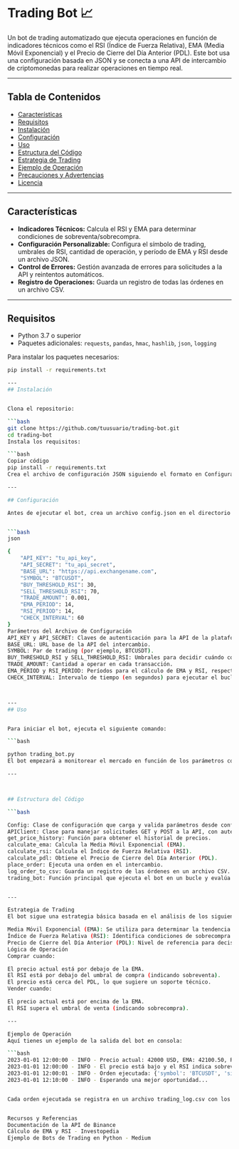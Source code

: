 # Trading Bot 📈

Un bot de trading automatizado que ejecuta operaciones en función de indicadores técnicos como el RSI (Índice de Fuerza Relativa), EMA (Media Móvil Exponencial) y el Precio de Cierre del Día Anterior (PDL). Este bot usa una configuración basada en JSON y se conecta a una API de intercambio de criptomonedas para realizar operaciones en tiempo real.

---

## Tabla de Contenidos

- [Características](#características)
- [Requisitos](#requisitos)
- [Instalación](#instalación)
- [Configuración](#configuración)
- [Uso](#uso)
- [Estructura del Código](#estructura-del-código)
- [Estrategia de Trading](#estrategia-de-trading)
- [Ejemplo de Operación](#ejemplo-de-operación)
- [Precauciones y Advertencias](#precauciones-y-advertencias)
- [Licencia](#licencia)

---

## Características

- **Indicadores Técnicos:** Calcula el RSI y EMA para determinar condiciones de sobreventa/sobrecompra.
- **Configuración Personalizable:** Configura el símbolo de trading, umbrales de RSI, cantidad de operación, y período de EMA y RSI desde un archivo JSON.
- **Control de Errores:** Gestión avanzada de errores para solicitudes a la API y reintentos automáticos.
- **Registro de Operaciones:** Guarda un registro de todas las órdenes en un archivo CSV.

---

## Requisitos

- Python 3.7 o superior
- Paquetes adicionales: `requests`, `pandas`, `hmac`, `hashlib`, `json`, `logging`

Para instalar los paquetes necesarios:
```bash
pip install -r requirements.txt

---
## Instalación


Clona el repositorio:

```bash
git clone https://github.com/tuusuario/trading-bot.git
cd trading-bot
Instala los requisitos:

```bash
Copiar código
pip install -r requirements.txt
Crea el archivo de configuración JSON siguiendo el formato en Configuración.

---

## Configuración

Antes de ejecutar el bot, crea un archivo config.json en el directorio raíz del proyecto con el siguiente formato:


```bash
json

{
    "API_KEY": "tu_api_key",
    "API_SECRET": "tu_api_secret",
    "BASE_URL": "https://api.exchangename.com",
    "SYMBOL": "BTCUSDT",
    "BUY_THRESHOLD_RSI": 30,
    "SELL_THRESHOLD_RSI": 70,
    "TRADE_AMOUNT": 0.001,
    "EMA_PERIOD": 14,
    "RSI_PERIOD": 14,
    "CHECK_INTERVAL": 60
}
Parámetros del Archivo de Configuración
API_KEY y API_SECRET: Claves de autenticación para la API de la plataforma de intercambio.
BASE_URL: URL base de la API del intercambio.
SYMBOL: Par de trading (por ejemplo, BTCUSDT).
BUY_THRESHOLD_RSI y SELL_THRESHOLD_RSI: Umbrales para decidir cuándo comprar o vender en función del RSI.
TRADE_AMOUNT: Cantidad a operar en cada transacción.
EMA_PERIOD y RSI_PERIOD: Períodos para el cálculo de EMA y RSI, respectivamente.
CHECK_INTERVAL: Intervalo de tiempo (en segundos) para ejecutar el bucle de operaciones del bot.



--- 
## Uso


Para iniciar el bot, ejecuta el siguiente comando:

```bash

python trading_bot.py
El bot empezará a monitorear el mercado en función de los parámetros configurados y ejecutará órdenes de compra/venta cuando se cumplan las condiciones.

---



## Estructura del Código

```bash

Config: Clase de configuración que carga y valida parámetros desde config.json.
APIClient: Clase para manejar solicitudes GET y POST a la API, con autenticación y reintentos.
get_price_history: Función para obtener el historial de precios.
calculate_ema: Calcula la Media Móvil Exponencial (EMA).
calculate_rsi: Calcula el Índice de Fuerza Relativa (RSI).
calculate_pdl: Obtiene el Precio de Cierre del Día Anterior (PDL).
place_order: Ejecuta una orden en el intercambio.
log_order_to_csv: Guarda un registro de las órdenes en un archivo CSV.
trading_bot: Función principal que ejecuta el bot en un bucle y evalúa las condiciones de trading.


---

Estrategia de Trading
El bot sigue una estrategia básica basada en el análisis de los siguientes indicadores:

Media Móvil Exponencial (EMA): Se utiliza para determinar la tendencia general de precios.
Índice de Fuerza Relativa (RSI): Identifica condiciones de sobrecompra (RSI > 70) y sobreventa (RSI < 30).
Precio de Cierre del Día Anterior (PDL): Nivel de referencia para decisiones de compra cerca del PDL.
Lógica de Operación
Comprar cuando:

El precio actual está por debajo de la EMA.
El RSI está por debajo del umbral de compra (indicando sobreventa).
El precio está cerca del PDL, lo que sugiere un soporte técnico.
Vender cuando:

El precio actual está por encima de la EMA.
El RSI supera el umbral de venta (indicando sobrecompra).

---

Ejemplo de Operación
Aquí tienes un ejemplo de la salida del bot en consola:

```bash
2023-01-01 12:00:00 - INFO - Precio actual: 42000 USD, EMA: 42100.50, RSI: 28.5, PDL: 41800.00
2023-01-01 12:00:00 - INFO - El precio está bajo y el RSI indica sobreventa cerca del PDL. Comprando...
2023-01-01 12:00:01 - INFO - Orden ejecutada: {'symbol': 'BTCUSDT', 'side': 'BUY', 'price': 42000, 'quantity': 0.001}
2023-01-01 12:10:00 - INFO - Esperando una mejor oportunidad...


Cada orden ejecutada se registra en un archivo trading_log.csv con los detalles de la operación, que incluye el símbolo, el precio, la cantidad, y otros datos relevantes.


Recursos y Referencias
Documentación de la API de Binance
Cálculo de EMA y RSI - Investopedia
Ejemplo de Bots de Trading en Python - Medium


